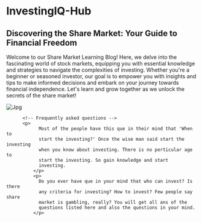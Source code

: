 # InvestingIQ-Hub


<!-- information of old about page -->
<div class="row">
            <div class="col-md-6">
              <h2>
                <b>Discovering the Share Market: Your Guide to Financial Freedom </b>
              </h2>
              <p>
                Welcome to our Share Market Learning Blog! Here, we delve into
                the fascinating world of stock markets, equipping you with
                essential knowledge and strategies to navigate the complexities
                of investing. Whether you're a beginner or seasoned investor,
                our goal is to empower you with insights and tips to make
                informed decisions and embark on your journey towards financial
                independence. Let's learn and grow together as we unlock the
                secrets of the share market!
              </p>
            </div>
            <div class="col-md-6">
              <img
                src="https://static.toiimg.com/thumb/msid-105755204,width-400,resizemode-4/105755204.jpg"
                alt="Jpg"
                className="img-fluid"
              />
            </div>
          </div>


          <!-- Frequently asked questions -->
          <p>
                Most of the people have this que in their mind that 'When to
                start the investing?' Once the wise man said start the investing
                when you know about investing. There is no perticular age to
                start the investing. So gain knowledge and start
                investing.
              </p>
              <p>
                Do you ever have que in your mind that who can invest? Is there
                any criteria for investing? How to invest? Few people say share
                market is gambling, really? You will get all ans of the
                questions listed here and also the questions in your mind.
              </p>
